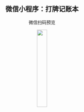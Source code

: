 <h2 align=center>微信小程序：打牌记账本</h2>

<p align=center>微信扫码预览</p>

<div align=center><img width='25%' src="https://oss.xtyu.top/bookkeeping.jpg"/></div>

